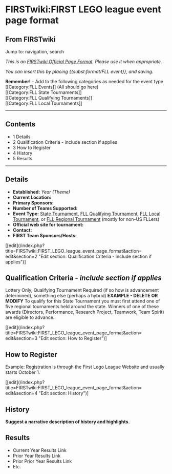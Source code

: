 # FIRSTwiki:FIRST LEGO league event page format

## From FIRSTwiki

Jump to: navigation, search

_This is an [FIRSTwiki Official Page Format](FIRSTwiki:Page_formats "FIRSTwiki:Page formats"). Please use it when appropriate._

_You can insert this by placing {{subst:format/FLL event}}, and saving._

**Remember!** - Add to the following categories as needed for the event type<br>
[[Category:FLL Events]] (All should go here)<br>
[[Category:FLL State Tournaments]]<br>
[[Category:FLL Qualifying Tournaments]]<br>
[[Category:FLL Local Tournaments]]

--------------------------------------------------------------------------------

## Contents

- 1 Details
- 2 Qualification Criteria - include section if applies
- 3 How to Register
- 4 History
- 5 Results

--------------------------------------------------------------------------------

## Details

- **Established:** _Year (Theme)_
- **Current Location:** 
- **Primary Sponsors:**
- **Number of Teams Supported:**
- **Event Type:** [State Tournament](FLL_State_Tournament "FLL State Tournament"), [FLL Qualifying Tournament](FLL_Qualifying_Tournament "FLL Qualifying Tournament"), [FLL Local Tournament](FLL_Local_Tournament "FLL Local Tournament"), or [FLL Regional Tournament](FLL_Regional_Tournament "FLL Regional Tournament") (mostly for non-US FLLers)
- **Official web site for tournament:**
- **Contact:**
- **FIRST Team Sponsors/Hosts:**

[[edit](/index.php?title=FIRSTwiki:FIRST_LEGO_league_event_page_format&action=
edit&section=2 "Edit section: Qualification Criteria - include section if
applies")]

## Qualification Criteria _- include section if applies_

Lottery Only, Qualifying Tournament Required (if so how is advancement determined), something else (perhaps a hybrid) **EXAMPLE - DELETE OR MODIFY** To qualify for this State Tournament you must first attend one of five regional tournaments held around the state. Winners of one of these awards (Directors, Performance, Research Project, Teamwork, Team Spirit) are eligible to advance.

[[edit](/index.php?title=FIRSTwiki:FIRST_LEGO_league_event_page_format&action=
edit&section=3 "Edit section: How to Register")]

## How to Register

Example: Registration is through the First Lego League Website and usually starts October 1.

[[edit](/index.php?title=FIRSTwiki:FIRST_LEGO_league_event_page_format&action=
edit&section=4 "Edit section: History")]

## History

**Suggest a narrative description of history and highlights.**

## Results

- Current Year Results Link
- Prior Year Results Link
- Prior Prior Year Results Link
- Etc.
